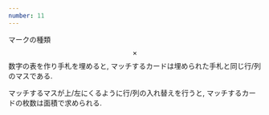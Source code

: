 ```yaml
---
number: 11
---
```

マークの種類 $$ \times $$ 数字の表を作り手札を埋めると, マッチするカードは埋められた手札と同じ行/列のマスである.

マッチするマスが上/左にくるように行/列の入れ替えを行うと, マッチするカードの枚数は面積で求められる.
